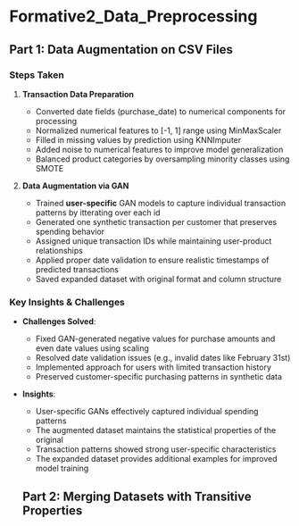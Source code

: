 # Formative2_Data_Preprocessing
## Part 1: Data Augmentation on CSV Files

### Steps Taken
1. **Transaction Data Preparation**
   - Converted date fields (purchase_date) to numerical components for processing
   - Normalized numerical features to [-1, 1] range using MinMaxScaler
   - Filled in missing values by prediction using KNNImputer
   - Added noise to numerical features to improve model generalization
   - Balanced product categories by oversampling minority classes using SMOTE

2. **Data Augmentation via GAN**
   - Trained **user-specific** GAN models to capture individual transaction patterns by itterating over each id
   - Generated one synthetic transaction per customer that preserves spending behavior
   - Assigned unique transaction IDs while maintaining user-product relationships
   - Applied proper date validation to ensure realistic timestamps of predicted transactions
   - Saved expanded dataset with original format and column structure

### Key Insights & Challenges
- **Challenges Solved**: 
  * Fixed GAN-generated negative values for purchase amounts and even date values using scaling
  * Resolved date validation issues (e.g., invalid dates like February 31st)
  * Implemented approach for users with limited transaction history
  * Preserved customer-specific purchasing patterns in synthetic data

- **Insights**:
  * User-specific GANs effectively captured individual spending patterns
  * The augmented dataset maintains the statistical properties of the original
  * Transaction patterns showed strong user-specific characteristics
  * The expanded dataset provides additional examples for improved model training

  ## Part 2: Merging Datasets with Transitive Properties